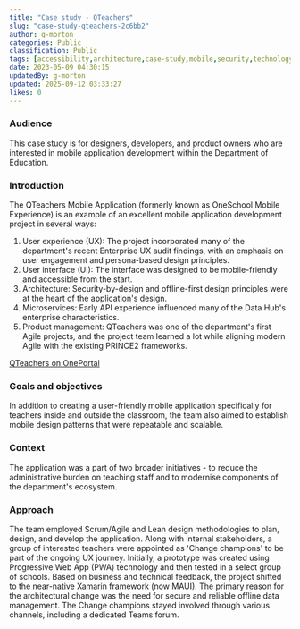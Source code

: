 ```yaml
---
title: "Case study - QTeachers"
slug: "case-study-qteachers-2c6bb2"
author: g-morton
categories: Public
classification: Public
tags: [accessibility,architecture,case-study,mobile,security,technology,uxui]
date: 2023-05-09 04:30:15 
updatedBy: g-morton
updated: 2025-09-12 03:33:27 
likes: 0
---
```


### Audience
This case study is for designers, developers, and product owners who are interested in mobile application development within the Department of Education.

### Introduction
The QTeachers Mobile Application (formerly known as OneSchool Mobile Experience) is an example of an excellent mobile application development project in several ways:

1. User experience (UX): The project incorporated many of the department's recent Enterprise UX audit findings, with an emphasis on user engagement and persona-based design principles.
2. User interface (UI): The interface was designed to be mobile-friendly and accessible from the start.
3. Architecture: Security-by-design and offline-first design principles were at the heart of the application's design.
4. Microservices: Early API experience influenced many of the Data Hub's enterprise characteristics.
5. Product management: QTeachers was one of the department's first Agile projects, and the project team learned a lot while aligning modern Agile with the existing PRINCE2 frameworks.

[QTeachers on OnePortal](https://intranet.qed.qld.gov.au/Services/InformationTechnology/software-business-systems/Pages/qteachers.aspx)


### Goals and objectives
In addition to creating a user-friendly mobile application specifically for teachers inside and outside the classroom, the team also aimed to establish mobile design patterns that were repeatable and scalable.

### Context
The application was a part of two broader initiatives - to reduce the administrative burden on teaching staff and to modernise components of the department's ecosystem.

### Approach
The team employed Scrum/Agile and Lean design methodologies to plan, design, and develop the application.
Along with internal stakeholders, a group of interested teachers were appointed as 'Change champions' to be part of the ongoing UX journey.
Initially, a prototype was created using Progressive Web App (PWA) technology and then tested in a select group of schools. Based on business and technical feedback, the project shifted to the near-native Xamarin framework (now MAUI).
The primary reason for the architectural change was the need for secure and reliable offline data management.
The Change champions stayed involved through various channels, including a dedicated Teams forum.
